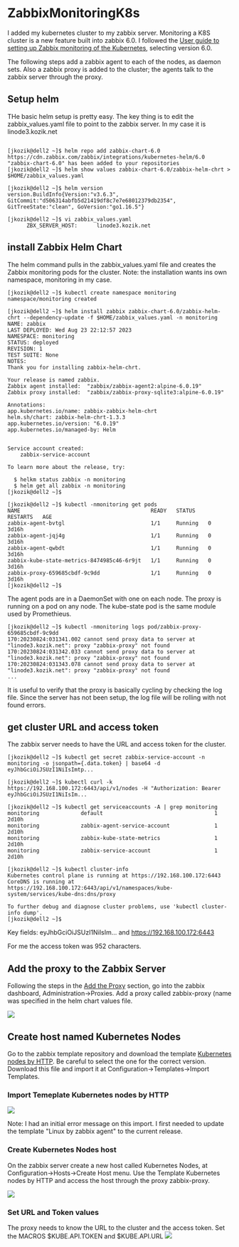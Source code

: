 # ZabbixMonitoringK8s
I added my kubernetes cluster to my zabbix server.  Monitoring a K8S cluster is a new feature built into zabbix 6.0. 
I followed the [User guide to setting up Zabbix monitoring of the Kubernetes](https://www.zabbix.com/integrations/kubernetes), selecting version 6.0.

The following steps add a zabbix agent to each of the nodes, as daemon sets.  Also a zabbix proxy is added to the cluster; the agents talk to the zabbix server through the proxy. 

## Setup helm
THe basic helm setup is pretty easy.  The key thing is to edit the zabbix_values.yaml file to point to the zabbix server. In my case it is linode3.kozik.net
```

[jkozik@dell2 ~]$ helm repo add zabbix-chart-6.0  https://cdn.zabbix.com/zabbix/integrations/kubernetes-helm/6.0
"zabbix-chart-6.0" has been added to your repositories
[jkozik@dell2 ~]$ helm show values zabbix-chart-6.0/zabbix-helm-chrt > $HOME/zabbix_values.yaml

[jkozik@dell2 ~]$ helm version
version.BuildInfo{Version:"v3.6.3", GitCommit:"d506314abfb5d21419df8c7e7e68012379db2354", GitTreeState:"clean", GoVersion:"go1.16.5"}

[jkozik@dell2 ~]$ vi zabbix_values.yaml
      ZBX_SERVER_HOST:      linode3.kozik.net

```

## install Zabbix Helm Chart
The helm command pulls in the zabbix_values.yaml file and creates the Zabbix monitoring pods for the cluster.  Note: the installation wants ins own namespace, monitoring in my case.
```
[jkozik@dell2 ~]$ kubectl create namespace monitoring
namespace/monitoring created

[jkozik@dell2 ~]$ helm install zabbix zabbix-chart-6.0/zabbix-helm-chrt --dependency-update -f $HOME/zabbix_values.yaml -n monitoring
NAME: zabbix
LAST DEPLOYED: Wed Aug 23 22:12:57 2023
NAMESPACE: monitoring
STATUS: deployed
REVISION: 1
TEST SUITE: None
NOTES:
Thank you for installing zabbix-helm-chrt.

Your release is named zabbix.
Zabbix agent installed:  "zabbix/zabbix-agent2:alpine-6.0.19"
Zabbix proxy installed:  "zabbix/zabbix-proxy-sqlite3:alpine-6.0.19"

Annotations:
app.kubernetes.io/name: zabbix-zabbix-helm-chrt
helm.sh/chart: zabbix-helm-chrt-1.3.3
app.kubernetes.io/version: "6.0.19"
app.kubernetes.io/managed-by: Helm


Service account created:
    zabbix-service-account

To learn more about the release, try:

  $ helkm status zabbix -n monitoring
  $ helm get all zabbix -n monitoring
[jkozik@dell2 ~]$

[jkozik@dell2 ~]$ kubectl -nmonitoring get pods
NAME                                         READY   STATUS    RESTARTS   AGE
zabbix-agent-bvtgl                           1/1     Running   0          3d16h
zabbix-agent-jqj4g                           1/1     Running   0          3d16h
zabbix-agent-qwbdt                           1/1     Running   0          3d16h
zabbix-kube-state-metrics-8474985c46-6r9jt   1/1     Running   0          3d16h
zabbix-proxy-659685cbdf-9c9dd                1/1     Running   0          3d16h
[jkozik@dell2 ~]$

```
The agent pods are in a DaemonSet with one on each node.  The proxy is running on a pod on any node. The kube-state pod is the same module used by Promethieus. 

```
[jkozik@dell2 ~]$ kubectl -nmonitoring logs pod/zabbix-proxy-659685cbdf-9c9dd
170:20230824:031341.002 cannot send proxy data to server at "linode3.kozik.net": proxy "zabbix-proxy" not found
170:20230824:031342.033 cannot send proxy data to server at "linode3.kozik.net": proxy "zabbix-proxy" not found
170:20230824:031343.078 cannot send proxy data to server at "linode3.kozik.net": proxy "zabbix-proxy" not found
...
```
It is useful to verify that the proxy is basically cycling by checking the log file.  Since the server has not been setup, the log file will be rolling with not found errors.

## get cluster URL and access token
The zabbix server needs to have the URL and access token for the cluster.  
```
[jkozik@dell2 ~]$ kubectl get secret zabbix-service-account -n monitoring -o jsonpath={.data.token} | base64 -d
eyJhbGciOiJSUzI1NiIsImtp...

[jkozik@dell2 ~]$ kubectl curl -k https://192.168.100.172:6443/api/v1/nodes -H "Authorization: Bearer
eyJhbGciOiJSUzI1NiIsIm...

[jkozik@dell2 ~]$ kubectl get serviceaccounts -A | grep monitoring
monitoring             default                                   1         2d10h
monitoring             zabbix-agent-service-account              1         2d10h
monitoring             zabbix-kube-state-metrics                 1         2d10h
monitoring             zabbix-service-account                    1         2d10h

[jkozik@dell2 ~]$ kubectl cluster-info
Kubernetes control plane is running at https://192.168.100.172:6443
CoreDNS is running at https://192.168.100.172:6443/api/v1/namespaces/kube-system/services/kube-dns:dns/proxy

To further debug and diagnose cluster problems, use 'kubectl cluster-info dump'.
[jkozik@dell2 ~]$
```
Key fields:  eyJhbGciOiJSUzI1NiIsIm... and https://192.168.100.172:6443

For me the access token was 952 characters.

## Add the proxy to the Zabbix Server
Following the steps in the [Add the Proxy](https://blog.zabbix.com/monitoring-kubernetes-with-zabbix/25055/#add-the-proxy) section, go into the zabbix dashboard, Administration->Proxies. Add a proxy called zabbix-proxy (name was specified in the helm chart values file.

![](images/AddZabbixProxy082723.png)


## Create host named Kubernetes Nodes
Go to the zabbix template repository and download the template [Kubernetes nodes by HTTP](https://git.zabbix.com/projects/ZBX/repos/zabbix/browse/templates/app/kubernetes_http/kubernetes_nodes_http/template_kubernetes_nodes.yaml).  Be careful to select the one for the correct version. Download this file and import it at Configuration->Templates->Import Templates.
### Import Temeplate Kubernetes nodes by HTTP
![](images/ImportKubernetesNodeTemplate082723.png)

Note:  I had an initial error message on this import.  I first needed to update the template "Linux by zabbix agent" to the current release. 

### Create Kubernetes Nodes host
On the zabbix server create a new host called Kubernetes Nodes, at Configuration->Hosts->Create Host menu. Use the Template Kubernetes nodes by HTTP and access the host through the proxy zabbix-proxy. 

![](images/CreateKubernetesNodesHost082723.png)


### Set URL and Token values
The proxy needs to know the URL to the cluster and the access token.  Set the MACROS $KUBE.API.TOKEN and 
$KUBE.API.URL
![](images/SetTokenValues082723.png)










